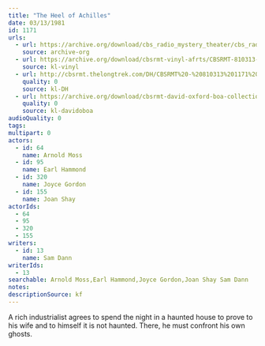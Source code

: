 ```yaml
---
title: "The Heel of Achilles"
date: 03/13/1981
id: 1171
urls: 
  - url: https://archive.org/download/cbs_radio_mystery_theater/cbs_radio_mystery_theater-1151-1200.zip/cbs_radio_mystery_theater-1151-1200%2Fcbsrmt_1171_the_heel_of_achilles.mp3
    source: archive-org
  - url: https://archive.org/download/cbsrmt-vinyl-afrts/CBSRMT-810313-1171-The-Heel-Of-Achilles_afrts.mp3
    source: kl-vinyl
  - url: http://cbsrmt.thelongtrek.com/DH/CBSRMT%20-%20810313%201171%20The%20Heel%20of%20Achilles_dh.mp3
    quality: 0
    source: kl-DH
  - url: https://archive.org/download/cbsrmt-david-oxford-boa-collection/CBSRMT-810313-1171-The-Heel-of-Achilles-(AFRTS)-(256-44)-{BoA}.mp3
    quality: 0
    source: kl-davidoboa
audioQuality: 0
tags: 
multipart: 0
actors:  
  - id: 64
    name: Arnold Moss  
  - id: 95
    name: Earl Hammond  
  - id: 320
    name: Joyce Gordon  
  - id: 155
    name: Joan Shay
actorIds:  
  - 64  
  - 95  
  - 320  
  - 155
writers:  
  - id: 13
    name: Sam Dann
writerIds:  
  - 13
searchable: Arnold Moss,Earl Hammond,Joyce Gordon,Joan Shay Sam Dann
notes: 
descriptionSource: kf
---
```

A rich industrialist agrees to spend the night in a haunted house to prove to his wife and to himself it is not haunted. There, he must confront his own ghosts.